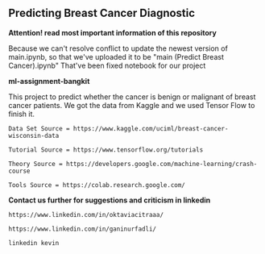 ## Predicting Breast Cancer Diagnostic
**Attention! read most important information of this repository**

Because we can't resolve conflict to update the newest version of main.ipynb, so that we've uploaded it to be "main (Predict Breast Cancer).ipynb" That've been fixed notebook for our project

**ml-assignment-bangkit**

This project to predict whether the cancer is benign or malignant of breast cancer patients. We got the data from Kaggle and we used Tensor Flow to finish it.

	Data Set Source = https://www.kaggle.com/uciml/breast-cancer-wisconsin-data

	Tutorial Source = https://www.tensorflow.org/tutorials

	Theory Source = https://developers.google.com/machine-learning/crash-course
	
	Tools Source = https://colab.research.google.com/


**Contact us further for suggestions and criticism in linkedin**

	https://www.linkedin.com/in/oktaviacitraaa/

	https://www.linkedin.com/in/ganinurfadli/

	linkedin kevin
